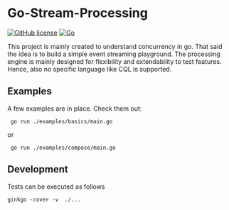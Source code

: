 # Go-Stream-Processing
[![GitHub license](https://img.shields.io/badge/license-MIT-blue.svg)](https://github.com/ottenwbe/go-streaming/blob/main/LICENSE)
[![Go](https://github.com/ottenwbe/go-streaming/actions/workflows/go.yml/badge.svg)](https://github.com/ottenwbe/go-streaming/actions/workflows/go.yml)

This project is mainly created to understand concurrency in go. 
That said the idea is to build a simple event streaming playground.
The processing engine is mainly designed for flexibility and extendability to test features.
Hence, also no specific language like CQL is supported.



## Examples

A few examples are in place. Check them out:

````
 go run ./examples/basics/main.go
 ````
or
````
 go run ./examples/compose/main.go
````

## Development

Tests can be executed as follows

````
ginkgo -cover -v  ./... 
````